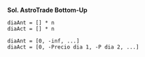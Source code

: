 **Sol. AstroTrade Bottom-Up**
```
diaAnt = [] * n
diaAct = [] * n

diaAnt = [0, -inf, ...]
diaAct = [0, -Precio dia 1, -P dia 2, ...]
```